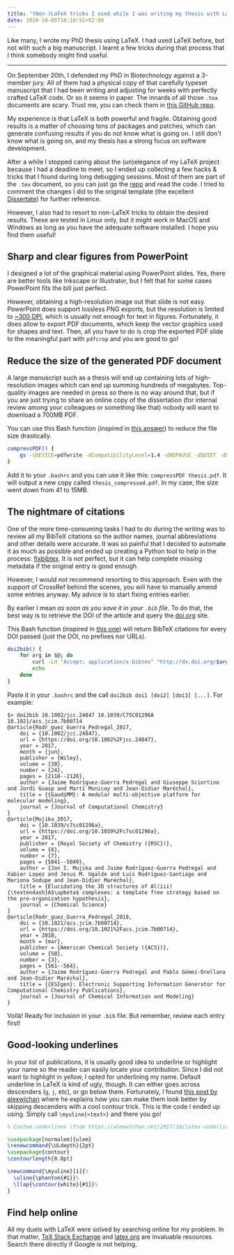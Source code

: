 ```yaml
---
title: "(Non-)LaTeX tricks I used while I was writing my thesis with LaTeX"
date: 2018-10-05T18:10:52+02:00
---
```


Like many, I wrote my PhD thesis using LaTeX. I had used LaTeX before, but not with such a big manuscript. I learnt a few tricks during that process that I think somebody might find useful.

<!--more-->

---

On September 20th, I defended my PhD in Biotechnology against a 3-member jury. All of them had a physical copy of that carefully typeset manuscript that I had been writing and adjusting for weeks with perfectly crafted LaTeX code. Or so it seems in paper. The innards of all those `.tex` documents are scary. Trust me, you can check them in [this GitHub repo](https://github.com/jaimergp/phd-biotechnology-thesis).

My experience is that LaTeX is both powerful and fragile. Obtaining good results is a matter of choosing tens of packages and patches, which can generate confusing results if you do not know what is going on. I still don't know what is going on, and my thesis has a strong focus on software development.

After a while I stopped caring about the (un)elegance of my LaTeX project because I had a deadline to meet, so I ended up collecting a few hacks & tricks that I found during long debugging sessions. Most of them are part of the `.tex` document, so you can just go the [repo](https://github.com/jaimergp/phd-biotechnology-thesis) and read the code. I tried to comment the changes I did to the original template (the excellent [Dissertate](https://github.com/suchow/Dissertate)) for further reference.

However, I also had to resort to non-LaTeX tricks to obtain the desired results.  These are tested in Linux only, but it might work in MacOS and Windows as long as you have the adequate software installed. I hope you find them useful!


## Sharp and clear figures from PowerPoint

I designed a lot of the graphical material using PowerPoint slides. Yes, there are better tools like Inkscape or Illustrator, but I felt that for some cases PowerPoint fits the bill just perfect.

However, obtaining a high-resolution image out that slide is not easy. PowerPoint does support lossless PNG exports, but the resolution is limited to [~300 DPI](https://support.microsoft.com/en-us/help/827745/how-to-change-the-export-resolution-of-a-powerpoint-slide), which is usually not enough for text in figures. Fortunately, it does allow to export PDF documents, which keep the vector graphics used for shapes and text. Then, all you have to do is crop the exported PDF slide to the meaningful part with `pdfcrop` and you are good to go!

## Reduce the size of the generated PDF document

A large manuscript such as a thesis will end up containing lots of high-resolution images which can end up summing hundreds of megabytes. Top-quality images are needed in press so there is no way around that, but if you are just trying to share an online copy of the dissertation (for internal review among your colleagues or something like that) nobody will want to download a 700MB PDF.

You can use this Bash function (inspired in [this answer](https://tex.stackexchange.com/a/19047)) to reduce the file size drastically.

```bash
compressPDF() {
    gs -sDEVICE=pdfwrite -dCompatibilityLevel=1.4 -dNOPAUSE -dQUIET -dBATCH -sOutputFile=${1%.pdf}_compressed.pdf $1
}
```

Add it to your `.bashrc` and you can use it like this: `compressPDF thesis.pdf`. It will output a new copy called `thesis_compressed.pdf`. In my case, the size went down from 41 to 15MB.

## The nightmare of citations

One of the more time-consuming tasks I had to do during the writing was to review all my BibTeX citations so the author names, journal abbreviations and other details were accurate. It was so painful that I decided to automate it as much as possible and ended up creating a Python tool to help in the process: [fixbibtex](https://github.com/jaimergp/fixbibtex). It is not perfect, but it can help complete missing metadata if the original entry is good enough.

However, I would not recommend resorting to this approach. Even with the support of CrossRef behind the scenes, you will have to manually amend some entries anyway. My advice is to start fixing entries earlier.

By earlier I mean *as soon as you save it in your `.bib` file*. To do that, the best way is to retrieve the DOI of the article and query the [doi.org](https://doi.org) site.

This Bash function (inspired in [this one](https://users.aalto.fi/~mkouhia/2016/bibtex-from-dx-doi-org/)) will return BibTeX citations for every DOI passed (just the DOI, no prefixes nor URLs).

```bash
doi2bib() {
    for arg in $@; do
        curl -LH "Accept: application/x-bibtex" "http://dx.doi.org/$arg"
        echo
    done
}

```

Paste it in your `.bashrc` and the call `doi2bib doi1 [doi2] [doi3] [...]`. For example:

```
$> doi2bib 10.1002/jcc.24847 10.1039/C7SC01296A 10.1021/acs.jcim.7b00714
@article{Rodr_guez_Guerra_Pedregal_2017,
	doi = {10.1002/jcc.24847},
	url = {https://doi.org/10.1002%2Fjcc.24847},
	year = 2017,
	month = {jun},
	publisher = {Wiley},
	volume = {38},
	number = {24},
	pages = {2118--2126},
	author = {Jaime Rodríguez-Guerra Pedregal and Giuseppe Sciortino and Jordi Guasp and Martí Municoy and Jean-Didier Maréchal},
	title = {{GaudiMM}: A modular multi-objective platform for molecular modeling},
	journal = {Journal of Computational Chemistry}
}
@article{Mujika_2017,
	doi = {10.1039/c7sc01296a},
	url = {https://doi.org/10.1039%2Fc7sc01296a},
	year = 2017,
	publisher = {Royal Society of Chemistry ({RSC})},
	volume = {8},
	number = {7},
	pages = {5041--5049},
	author = {Jon I. Mujika and Jaime Rodríguez-Guerra Pedregal and Xabier Lopez and Jesus M. Ugalde and Luis Rodríguez-Santiago and Mariona Sodupe and Jean-Didier Maréchal},
	title = {Elucidating the 3D structures of Al(iii){\textendash}A$\upbeta$ complexes: a template free strategy based on the pre-organization hypothesis},
	journal = {Chemical Science}
}
@article{Rodr_guez_Guerra_Pedregal_2018,
	doi = {10.1021/acs.jcim.7b00714},
	url = {https://doi.org/10.1021%2Facs.jcim.7b00714},
	year = 2018,
	month = {mar},
	publisher = {American Chemical Society ({ACS})},
	volume = {58},
	number = {3},
	pages = {561--564},
	author = {Jaime Rodríguez-Guerra Pedregal and Pablo Gómez-Orellana and Jean-Didier Maréchal},
	title = {{ESIgen}: Electronic Supporting Information Generator for Computational Chemistry Publications},
	journal = {Journal of Chemical Information and Modeling}
}

```

Voilà! Ready for inclusion in your `.bib` file. But remember, review each entry first!

## Good-looking underlines

In your list of publications, it is usually good idea to underline or highlight your name so the reader can easily locate your contribution. Since I did not want to highlight in yellow, I opted for underlining my name. Default underline in LaTeX is kind of ugly, though. It can either goes across descenders (`g`, `j`, etc), or go below them. Fortunately, I found [this post by alexwlchan](https://alexwlchan.net/2017/10/latex-underlines/) where he explains how you can make them look better by skipping descenders with a cool contour trick. This is the code I ended up using. Simply call `\myuline{<text>}` and there you go!

```tex
% Custom underlines (from https://alexwlchan.net/2017/10/latex-underlines/)

\usepackage[normalem]{ulem}
\renewcommand{\ULdepth}{2pt}
\usepackage{contour}
\contourlength{0.8pt}

\newcommand{\myuline}[1]{%
  \uline{\phantom{#1}}%
  \llap{\contour{white}{#1}}%
}
```


## Find help online


All my duels with LaTeX were solved by searching online for my problem. In that matter, [TeX Stack Exchange](https://tex.stackexchange.com) and [latex.org](https://latex.org/forum) are invaluable resources. Search there directly if Google is not helping.